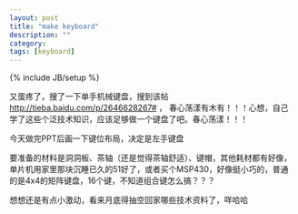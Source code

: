 ```yaml
---
layout: post
title: "make keyboard"
description: ""
category: 
tags: [keyboard]
---
```

{% include JB/setup %}

又蛋疼了，搜了一下单手机械键盘，搜到该帖 <http://tieba.baidu.com/p/2646628267#> ， 春心荡漾有木有！！！心想，自己学了这些个泛技术知识，应该足够做一个键盘了吧。春心荡漾！！！

今天做完PPT后画一下键位布局，决定是左手键盘

要准备的材料是洞洞板、茶轴（还是觉得茶轴舒适）、键帽，其他耗材都有好像，单片机用家里那块沉睡已久的51好了，或者买个MSP430，好像挺小巧的，普通的是4x4的矩阵键盘，16个键，不知道组合键怎么搞？？？

想想还是有点小激动，看来月底得抽空回家哪些技术资料了，咩哈哈